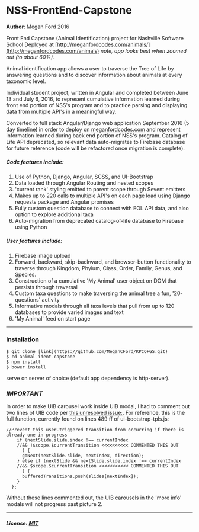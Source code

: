 # NSS-FrontEnd-Capstone

**Author**: Megan Ford 2016

Front End Capstone (Animal Identification) project for Nashville Software School
Deployed at [http://meganfordcodes.com/animals/](http://meganfordcodes.com/animals)
*note, app looks best when zoomed out (to about 60%).*

Animal identification app allows a user to traverse the Tree of Life by answering questions and to discover information about animals at every taxonomic level. 

Individual student project, written in Angular and completed between June 13 and July 6, 2016, to represent cumulative information learned during front end portion of NSS's program and to practice parsing and displaying data from multiple API's in a meaningful way.

Converted to full stack Angular/Django web application September 2016 (5 day timeline) in order to deploy on [meganfordcodes.com](http://meganfordcodes.com/animals/) and represent information learned during back end portion of NSS's program. Catalog of Life API deprecated, so relevant data auto-migrates to Firebase database for future reference (code will be refactored once migration is complete).


##### Code features include: 

1. Use of Python, Django, Angular, SCSS, and UI-Bootstrap
2. Data loaded through Angular Routing and nested scopes
3. 'current rank' styling emitted to parent scope through $event emitters 
4. Makes up to 220 calls to multiple API's on each page load using Django requests package and Angular promises
5. Fully custom question database to connect with EOL API data, and also option to explore additional taxa
6. Auto-migration from deprecated catalog-of-life database to Firebase using Python

##### User features include:

1. Firebase image upload
2. Forward, backward, skip-backward, and browser-button functionality to traverse through Kingdom, Phylum, Class, Order, Family, Genus, and Species. 
3. Construction of a cumulative 'My Animal' user object on DOM that persists through traversal
4. Custom taxa questions to make traversing the animal tree a fun, '20-questions' activity
5. Informative modals through all taxa levels that pull from up to 120 databases to provide varied images and text
6. 'My Animal' feed on start page

----------

### Installation 

```
$ git clone [link](https://github.com/MeganCFord/KPCOFGS.git)
$ cd animal-ident-capstone
$ npm install 
$ bower install 
```
serve on server of choice (default app dependency is http-server).

### *IMPORTANT*

In order to make UIB carousel work inside UIB modal, I had to comment out two lines of UIB code per [this unresolved issue:](https://github.com/angular-ui/bootstrap/issues/5379). 
For reference, this is the full function, currently found on lines 489 ff of ui-bootstrap-tpls.js: 

```
//Prevent this user-triggered transition from occurring if there is already one in progress
    if (nextSlide.slide.index !== currentIndex 
    //&& !$scope.$currentTransition <<<<<<<<<< COMMENTED THIS OUT
      ) {
      goNext(nextSlide.slide, nextIndex, direction);
    } else if (nextSlide && nextSlide.slide.index !== currentIndex 
    //&& $scope.$currentTransition <<<<<<<<<<< COMMENTED THIS OUT
      ) {
      bufferedTransitions.push(slides[nextIndex]);
    }
  };
```

Without these lines commented out, the UIB carousels in the 'more info' modals will not progress past picture 2. 

-------------

##### License: [MIT](license.txt) 


